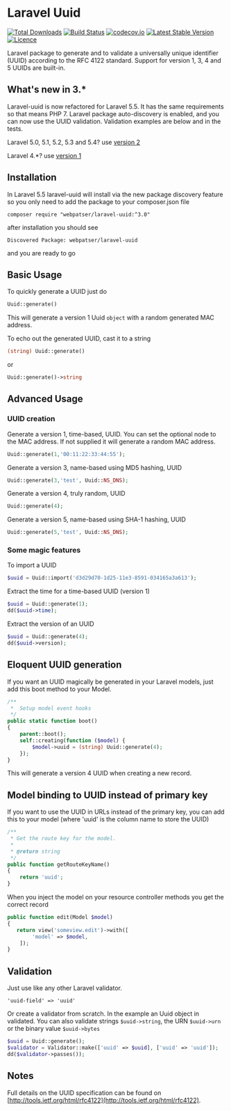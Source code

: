 # Laravel Uuid

[![Total Downloads](https://poser.pugx.org/webpatser/laravel-uuid/downloads.svg)](https://packagist.org/packages/webpatser/laravel-uuid)
[![Build Status](https://secure.travis-ci.org/webpatser/laravel-uuid.png?branch=master)](http://travis-ci.org/webpatser/laravel-uuid)
[![codecov.io](http://codecov.io/github/webpatser/laravel-uuid/coverage.svg?branch=master)](http://codecov.io/github/webpatser/laravel-uuid?branch=master)
[![Latest Stable Version](https://poser.pugx.org/webpatser/laravel-uuid/v/stable.svg)](https://packagist.org/packages/webpatser/laravel-uuid)
[![Licence](https://poser.pugx.org/webpatser/laravel-uuid/license.svg)](https://packagist.org/packages/webpatser/laravel-uuid)

Laravel package to generate and to validate a universally unique identifier (UUID) according to the RFC 4122 standard. Support for version 1, 3, 4 and 5 UUIDs are built-in.

## What's new in 3.*
Laravel-uuid is now refactored for Laravel 5.5. It has the same requirements so that means PHP 7. Laravel package auto-discovery is enabled, and you can now use the UUID validation. Validation examples are below and in the tests. 

Laravel 5.0, 5.1, 5.2, 5.3 and 5.4? use  [version 2](https://github.com/webpatser/laravel-uuid/tree/2.1.1)

Laravel 4.*? use [version 1](https://github.com/webpatser/laravel-uuid/tree/1.5)

## Installation

In Laravel 5.5 laravel-uuid will install via the new package discovery feature so you only need to add the package to your composer.json file

```shell
composer require "webpatser/laravel-uuid:^3.0"
```

after installation you should see

```shell
Discovered Package: webpatser/laravel-uuid
```

and you are ready to go

## Basic Usage

To quickly generate a UUID just do

```php
Uuid::generate()
```

This will generate a version 1 Uuid `object` with a random generated MAC address.

To echo out the generated UUID, cast it to a string

```php
(string) Uuid::generate()
```

or

```php
Uuid::generate()->string
```

## Advanced Usage

### UUID creation

Generate a version 1, time-based, UUID. You can set the optional node to the MAC address. If not supplied it will generate a random MAC address.

```php
Uuid::generate(1,'00:11:22:33:44:55');
```
	
Generate a version 3, name-based using MD5 hashing, UUID

```php
Uuid::generate(3,'test', Uuid::NS_DNS);
```	

Generate a version 4, truly random, UUID

```php
Uuid::generate(4);
```

Generate a version 5, name-based using SHA-1 hashing, UUID

```php
Uuid::generate(5,'test', Uuid::NS_DNS);
```
	
### Some magic features

To import a UUID

```php
$uuid = Uuid::import('d3d29d70-1d25-11e3-8591-034165a3a613');
```	

Extract the time for a time-based UUID (version 1)

```php
$uuid = Uuid::generate(1);
dd($uuid->time);
```

Extract the version of an UUID

```php
$uuid = Uuid::generate(4);
dd($uuid->version);
```

## Eloquent UUID generation

If you want an UUID magically be generated in your Laravel models, just add this boot method to your Model.

```php
/**
 *  Setup model event hooks
 */
public static function boot()
{
    parent::boot();
    self::creating(function ($model) {
        $model->uuid = (string) Uuid::generate(4);
    });
}
```
This will generate a version 4 UUID when creating a new record.

## Model binding to UUID instead of primary key

If  you want to use the UUID in URLs instead of the primary key, you can add this to your model (where 'uuid' is the column name to store the UUID)

```php
/**
 * Get the route key for the model.
 *
 * @return string
 */
public function getRouteKeyName()
{
    return 'uuid';
}
```

When you inject the model on your resource controller methods you get the correct record

```php
public function edit(Model $model)
{
   return view('someview.edit')->with([
        'model' => $model,
    ]);
}
```

## Validation

Just use like any other Laravel validator.

``'uuid-field' => 'uuid'``

Or create a validator from scratch. In the example an Uuid object in validated. You can also validate strings `$uuid->string`, the URN `$uuid->urn` or the binary value `$uuid->bytes`

```php
$uuid = Uuid::generate();
$validator = Validator::make(['uuid' => $uuid], ['uuid' => 'uuid']);
dd($validator->passes());
```

## Notes

Full details on the UUID specification can be found on [http://tools.ietf.org/html/rfc4122](http://tools.ietf.org/html/rfc4122).
